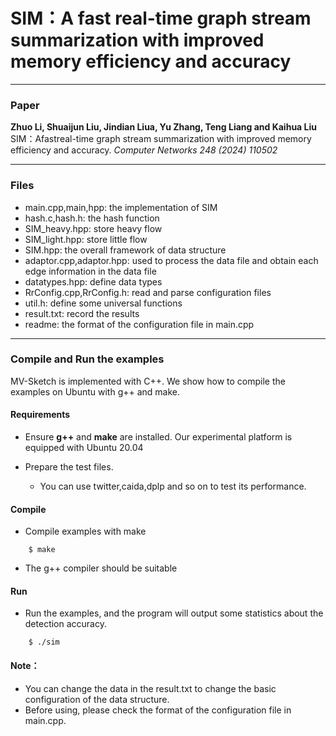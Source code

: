 # SIM：A fast real-time graph stream summarization with improved memory efficiency and accuracy

---
### Paper
__Zhuo Li, Shuaijun Liu, Jindian Liua, Yu Zhang, Teng Liang and Kaihua Liu__
SIM：Afastreal-time graph stream summarization with improved memory efficiency and accuracy.
_Computer Networks 248 (2024) 110502_

---
### Files
- main.cpp,main,hpp: the implementation of SIM
- hash.c,hash.h: the hash function
- SIM_heavy.hpp: store heavy flow
- SIM_light.hpp: store little flow
- SIM.hpp: the overall framework of data structure
- adaptor.cpp,adaptor.hpp: used to process the data file and obtain each edge information in the data file
- datatypes.hpp: define data types
- RrConfig.cpp,RrConfig.h: read and parse configuration files
- util.h: define some universal functions
- result.txt: record the results
- readme: the format of the configuration file in main.cpp
---

### Compile and Run the examples
MV-Sketch is implemented with C++. We show how to compile the examples on
Ubuntu with g++ and make.

#### Requirements
- Ensure __g++__ and __make__ are installed.  Our experimental platform is
  equipped with Ubuntu 20.04

- Prepare the test files.
    - You can use twitter,caida,dplp and so on to test its performance.
      

#### Compile
- Compile examples with make

```
    $ make
```

- The g++ compiler should be suitable 


#### Run
- Run the examples, and the program will output some statistics about the detection accuracy. 

```
    $ ./sim
```

#### Note：
- You can change the data in the result.txt to change the basic configuration of the data structure.
- Before using, please check the format of the configuration file in main.cpp.
